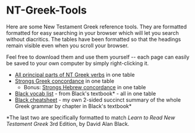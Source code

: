 # NT-Greek-Tools
Here are some New Testament Greek reference tools. They are formatted formatted for easy searching in your browser which will let you search without diacritics. The tables have been formatted so that the headings remain visible even when you scroll your browser.

Feel free to download them and use them yourself -- each page can easily be saved to your own computer by simply right-clicking it. 

- [All principal parts of NT Greek verbs](https://berwynhoyt.github.io/NT-Greek-Tools/All_principal_parts_NT_Greek.html) in one table
- [Strongs Greek concordance](https://berwynhoyt.github.io/NT-Greek-Tools/Strongs_koine_greek_english_dictionary_updated_english.html) in one table
  - Bonus: [Strongs Hebrew concordance](https://berwynhoyt.github.io/NT-Greek-Tools/Strongs_hebrew_english_dictionary_updated_english.html) in one table
- [Black vocab list](https://berwynhoyt.github.io/NT-Greek-Tools/Black_vocab_list_by_chapter.html) - from Black's textbook* - all in one table
- [Black cheatsheet](https://berwynhoyt.github.io/NT-Greek-Tools/Black_cheatsheet.pdf) - my own 2-sided succinct summary of the whole Greek grammar by chapter in Black's textbook*

*The last two are specifically formatted to match *Learn to Read New Testament Greek* 3rd Edition, by David Alan Black.

